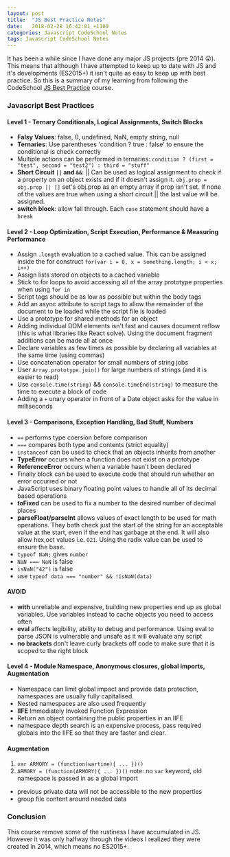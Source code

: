 ```yaml
---
layout: post
title:  "JS Best Practice Notes"
date:   2018-02-28 16:42:01 +1100
categories: Javascript CodeSchool Notes
tags: Javascript CodeSchool Notes
---
```


It has been a while since I have done any major JS projects (pre 2014 😲). This means that although I have attempted to keep up to date with JS and it's developments (ES2015+) it isn't quite as easy to keep up with best practice. So this is a summary of my learning from following the CodeSchool [JS Best Practice](http://campus.codeschool.com/courses/javascript-best-practices/l) course.

### Javascript Best Practices

#### Level 1 - Ternary Conditionals, Logical Assignments, Switch Blocks
- **Falsy Values**: false, 0, undefined, NaN, empty string, null
- **Ternaries**: Use parentheses 'condition ? true : false' to ensure the conditional is check correctly
- Multiple actions can be performed in ternaries:
`condition ? (first = "test", second = "test2") : third = "stuff"`
- **Short Circuit `||` and `&&`**: || Can be used as logical assignment to check if a property on an object exists and if it doesn't assign it. `obj.prop = obj.prop || []` set's obj.prop as an empty array if prop isn't set. If none of the values are true when using a short circuit || the last value will be assigned.
- **switch block**: allow fall through. Each `case` statement should have a `break`

#### Level 2 - Loop Optimization, Script Execution, Performance & Measuring Performance
- Assign `.length` evaluation to a cached value. This can be assigned inside the for construct `for(var i = 0, x = something.length; i < x; i++)`
- Assign lists stored on objects to a cached variable
- Stick to for loops to avoid accessing all of the array prototype properties when using `for in`
- Script tags should be as low as possible but within the body tags
- Add an async attribute to script tags to allow the remainder of the document to be loaded while the script file is loaded
- Use a prototype for shared methods for an object
- Adding individual DOM elements isn't fast and causes document reflow (this is what libraries like React solve). Using the document fragment additions can be made all at once
- Declare variables as few times as possible by declaring all variables at the same time (using commas)
- Use concatenation operator for small numbers of string jobs
- User `Array.prototype.join()` for large numbers of strings (and it is easier to read)
- Use `console.time(string)` && `console.timeEnd(string)` to measure the time to execute a block of code
- Adding a `+` unary operator in front of a Date object asks for the value in milliseconds

#### Level 3 - Comparisons, Exception Handling, Bad Stuff, Numbers
- `==` performs type coersion before comparison
- `===` compares both type and contents (strict equality)
- `instanceof` can be used to check that an objects inherits from another
- **TypeError** occurs when a function does not exist on a prototype
- **ReferenceError** occurs when a variable hasn't been declared
- Finally block can be used to execute code that should run whether an error occurred or not
- JavaScript uses binary floating point values to handle all of its decimal based operations
- **toFixed** can be used to fix a number to the desired number of decimal places
- **parseFloat/parseInt** allows values of exact length to be used for math operations. They both check just the start of the string for an acceptable value at the start, even if the end has garbage at the end. It will also allow hex,oct values i.e. `O21`. Using the radix value can be used to ensure the base.
- `typeof NaN;` gives `number`
- `NaN === NaN` is false
- `isNaN("42")` is false
- use `typeof data === "number" && !isNaN(data)`

#### AVOID
- **with** unreliable and expensive, building new properties end up as global variables. Use variables instead to cache objects you need to access often
- **eval** affects legibility, ability to debug and performance. Using eval to parse JSON is vulnerable and unsafe as it will evaluate any script
- **no brackets** don't leave curly brackets off code to make sure that it is scoped to the right block

#### Level 4 - Module Namespace, Anonymous closures, global imports, Augmentation
- Namespace can limit global impact and provide data protection, namespaces are usually fully capitalised.
- Nested namespaces are also used frequently
- **IIFE** Immediately Invoked Function Expression
- Return an object containing the public properties in an IIFE
- namespace depth search is an expensive process, pass required globals into the IIFE so that they are faster and clear.

#### Augmentation
1. `var ARMORY = (function(wartime){ ... })()`
2. `ARMORY = (function(ARMORY){ ... })()` note: no `var` keyword, old namespace is passed in as a global import
- previous private data will not be accessible to the new properties
- group file content around needed data


### Conclusion
This course remove some of the rustiness I have accumulated in JS. However it was only halfway through the videos I realized they were created in 2014, which means no ES2015+.